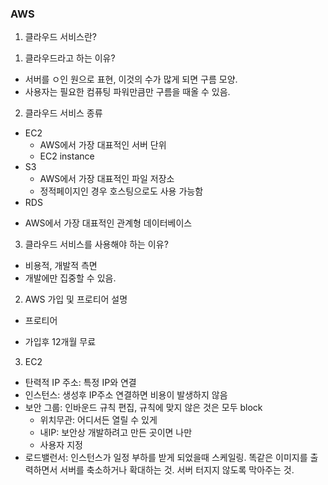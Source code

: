 ### AWS

1. 클라우드 서비스란?
 1) 클라우드라고 하는 이유? 
 - 서버를 ㅇ인 원으로 표현, 이것의 수가 많게 되면 구름 모양.
 - 사용자는 필요한 컴퓨팅 파워만큼만 구름을 때올 수 있음. 
 2) 클라우드 서비스 종류
 * EC2
   - AWS에서 가장 대표적인 서버 단위
   - EC2 instance
 * S3
   - AWS에서 가장 대표적인 파일 저장소
   - 정적페이지인 경우 호스팅으로도 사용 가능함
 * RDS
  - AWS에서 가장 대표적인 관계형 데이터베이스
 
 3) 클라우드 서비스를 사용해야 하는 이유?
 - 비용적, 개발적 측면
 - 개발에만 집중할 수 있음.


2. AWS 가입 및 프로티어 설명
 * 프로티어
  - 가입후 12개월 무료

3. EC2

- 탄력적 IP 주소: 특정 IP와 연결
- 인스턴스: 생성후 IP주소 연결하면 비용이 발생하지 않음
- 보안 그룹: 인바운드 규칙 편집, 규칙에 맞지 않은 것은 모두 block
  - 위치무관: 어디서든 열릴 수 있게
  - 내IP: 보안상 개발하려고 만든 곳이면 나만
  - 사용자 지정 
- 로드밸런서: 인스턴스가 일정 부하를 받게 되었을때 스케일링. 똑같은 이미지를 출력하면서 서버를 축소하거나 확대하는 것. 서버 터지지 않도록 막아주는 것.


